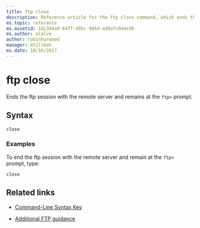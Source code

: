 ```yaml
---
title: ftp close
description: Reference article for the ftp close command, which ends the ftp session with the remote server and remains at the ftp prompt.
ms.topic: reference
ms.assetid: 1dc344a9-64f7-45bc-9d44-a48afc844e36
ms.author: alalve
author: robinharwood
manager: mtillman
ms.date: 10/16/2017
---
```


# ftp close



Ends the ftp session with the remote server and remains at the `ftp>` prompt.

## Syntax

```
close
```

### Examples

To end the ftp session with the remote server and remain at the `ftp>` prompt, type:

```
close
```

## Related links

- [Command-Line Syntax Key](command-line-syntax-key.md)

- [Additional FTP guidance](/previous-versions/orphan-topics/ws.10/cc756013(v=ws.10))
